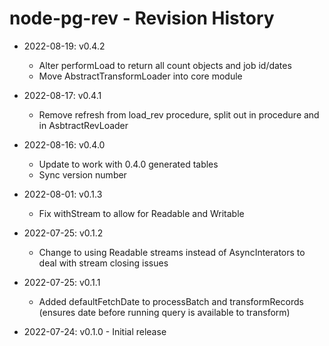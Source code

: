 # node-pg-rev - Revision History

- 2022-08-19: v0.4.2
  - Alter performLoad to return all count objects and job id/dates
  - Move AbstractTransformLoader into core module

- 2022-08-17: v0.4.1
  - Remove refresh from load_rev procedure, split out in procedure and in AsbtractRevLoader

- 2022-08-16: v0.4.0
  - Update to work with 0.4.0 generated tables
  - Sync version number

- 2022-08-01: v0.1.3
  - Fix withStream to allow for Readable and Writable

- 2022-07-25: v0.1.2
  - Change to using Readable streams instead of AsyncInterators to deal with stream closing issues

- 2022-07-25: v0.1.1
  - Added defaultFetchDate to processBatch and transformRecords (ensures date before running query is available to transform)

- 2022-07-24: v0.1.0 - Initial release
